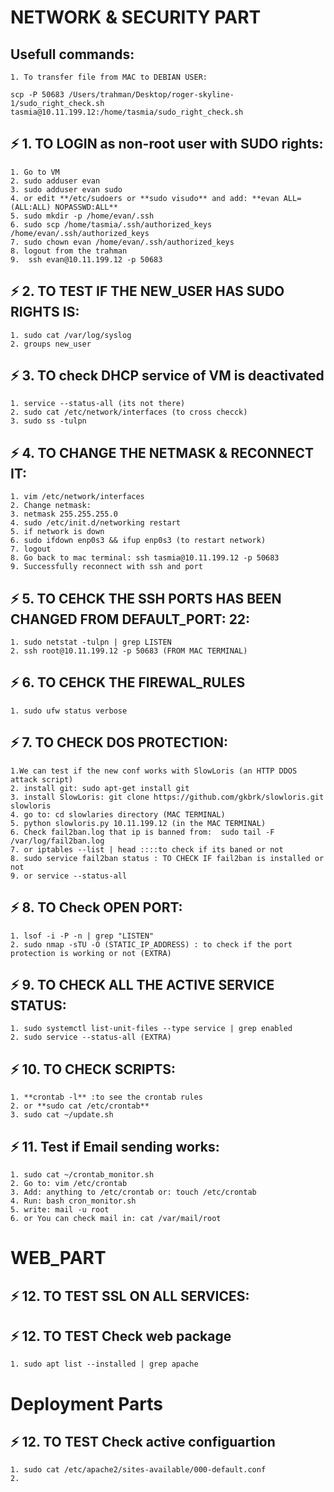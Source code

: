 # NETWORK & SECURITY PART

## Usefull commands:

	1. To transfer file from MAC to DEBIAN USER:

```
scp -P 50683 /Users/trahman/Desktop/roger-skyline-1/sudo_right_check.sh tasmia@10.11.199.12:/home/tasmia/sudo_right_check.sh
```


## ⚡️ 1. TO LOGIN as non-root user with SUDO rights:

	1. Go to VM
	2. sudo adduser evan
	3. sudo adduser evan sudo
	4. or edit **/etc/sudoers or **sudo visudo** and add: **evan ALL=(ALL:ALL) NOPASSWD:ALL**
	5. sudo mkdir -p /home/evan/.ssh
	6. sudo scp /home/tasmia/.ssh/authorized_keys /home/evan/.ssh/authorized_keys
	7. sudo chown evan /home/evan/.ssh/authorized_keys
	8. logout from the trahman
	9.  ssh evan@10.11.199.12 -p 50683

## ⚡️ 2. TO TEST IF THE NEW_USER HAS SUDO RIGHTS IS:

	1. sudo cat /var/log/syslog
	2. groups new_user

## ⚡️ 3. TO check DHCP service of VM is deactivated

	1. service --status-all (its not there)
	2. sudo cat /etc/network/interfaces (to cross checck)
	3. sudo ss -tulpn

## ⚡️ 4. TO CHANGE THE NETMASK & RECONNECT IT:

	1. vim /etc/network/interfaces
	2. Change netmask:
	3. netmask 255.255.255.0
	4. sudo /etc/init.d/networking restart
	5. if network is down
	6. sudo ifdown enp0s3 && ifup enp0s3 (to restart network)
	7. logout
	8. Go back to mac terminal: ssh tasmia@10.11.199.12 -p 50683
	9. Successfully reconnect with ssh and port

## ⚡️ 5. TO CEHCK THE SSH PORTS HAS BEEN CHANGED FROM DEFAULT_PORT: 22:

	1. sudo netstat -tulpn | grep LISTEN
	2. ssh root@10.11.199.12 -p 50683 (FROM MAC TERMINAL)

## ⚡️ 6. TO CEHCK THE FIREWAL_RULES

	1. sudo ufw status verbose


## ⚡️ 7. TO CHECK DOS PROTECTION:

	1.We can test if the new conf works with SlowLoris (an HTTP DDOS attack script)
	2. install git: sudo apt-get install git
	3. install SlowLoris: git clone https://github.com/gkbrk/slowloris.git slowloris
	4. go to: cd slowlaries directory (MAC TERMINAL)
	5. python slowloris.py 10.11.199.12 (in the MAC TERMINAL)
	6. Check fail2ban.log that ip is banned from:  sudo tail -F /var/log/fail2ban.log
	7. or iptables --list | head ::::to check if its baned or not
	8. sudo service fail2ban status : TO CHECK IF fail2ban is installed or not
	9. or service --status-all

## ⚡️ 8. TO Check OPEN PORT:

	1. lsof -i -P -n | grep "LISTEN"
	2. sudo nmap -sTU -O (STATIC_IP_ADDRESS) : to check if the port protection is working or not (EXTRA)

## ⚡️ 9. TO CHECK ALL THE ACTIVE SERVICE STATUS:

	1. sudo systemctl list-unit-files --type service | grep enabled
	2. sudo service --status-all (EXTRA)


## ⚡️ 10. TO CHECK SCRIPTS:

	1. **crontab -l** :to see the crontab rules
	2. or **sudo cat /etc/crontab**
	3. sudo cat ~/update.sh


## ⚡️ 11. Test if Email sending works:

	1. sudo cat ~/crontab_monitor.sh
	2. Go to: vim /etc/crontab
	3. Add: anything to /etc/crontab or: touch /etc/crontab
	4. Run: bash cron_monitor.sh
	5. write: mail -u root
	6. or You can check mail in: cat /var/mail/root

# WEB_PART


## ⚡️ 12. TO TEST SSL ON ALL SERVICES:


## ⚡️ 12. TO TEST Check web package

	1. sudo apt list --installed | grep apache

#  Deployment Parts

## ⚡️ 12. TO TEST Check active configuartion

	1. sudo cat /etc/apache2/sites-available/000-default.conf
	2. 